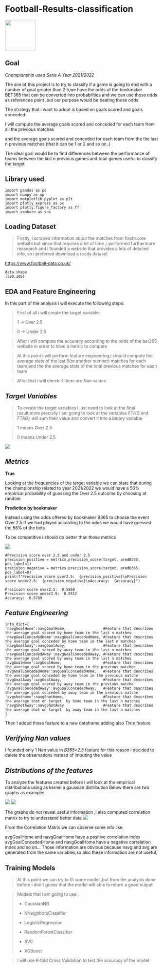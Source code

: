 # Football-Results-classification

<img src="/images/se1113l151-serie-a-logo-lega-serie-a-european-leagues.png" width="100" >

## Goal

*Championship used Serie A Year 2021/2022*

The aim of this project is to try to classify if a game is going to end with a number of goal greater than 2.5,we have the odds of the bookmaker BET365 that can be converted into probabilities and we can use those odds as referencee point ,but our purpose would be beating those odds.

The strategy that i want to adopt is based on goals scored and goals conceded:

I will compute the average goals scored and conceded for each team from all the previous matches

and the average goals scored and conceded for each team from the the last n previous matches (that it can be 1 or 2 and so on..)

The ideal goal would be to find differences between the performance of teams between the last n previous games and total games useful to classify the target

## Library used
```
import pandas as pd
import numpy as np
import matplotlib.pyplot as plt
import plotly_express as px
import plotly.figure_factory as ff
import seaborn as sns
```

## Loading Dataset

> Firstly, i scraped  information about the matches from flashscore website but since that  requires a lot of time ,i performed furthermore reasearch and i founded a website that provides a lots of detailed info,
so i preferred download a ready dataset

https://www.football-data.co.uk/

```
data.shape
(380,105)
```
## EDA and Feature Engineering

In this part of the analysis i will execute the following steps:

>First of all i will create the target variable:
>
>1 -> Over 2.5
>
>0 -> Under 2.5

>After i will compute the accuracy according to the odds of the bet365 website in order to have a metric to compare

>At this point i will perform feature engineering,i should compute the average stats of the last 5(or another number) matches for each team,and the the average stats of the total previous matches for each team

>After that i will check if there are Nan values

## *Target Variables*

> To create the target variables i just need to look at the final result,more precisily i am going to look at the variables *FTHG* and *FTAG*,i will sum their value and convert it into a binary variable 

> 1 means Over 2.5
>
> 0 means Under 2.5

![](https://github.com/datascientist-hist/Football-Results-classification/blob/main/images/count_targettrain.png)

## *Metrics*

**True**

Looking at the frequencies of the target variable we can state that during the championship related to year 2021/2022 we would have a 56% empirical probability of guessing the Over 2.5 outcome by choosing at random

**Prediction by bookmaker**

Instead using the odds offered by bookmaker B365 to choose the event Over 2.5 If we had played according to the odds we would have guessed the 58% of the bets

To be competitive i should do better than those metrics

![](https://github.com/datascientist-hist/Football-Results-classification/blob/main/images/confusionmatrixb365%20total.png)
```
#Precision score over 2.5 and under 2.5
precision_positive = metrics.precision_score(target, predB365, pos_label=1)
precision_negative = metrics.precision_score(target, predB365, pos_label=0)
print(f"Precision score over2.5:  {precision_positive}\nPrecision score under2.5:  {precision_negative}\nAccuracy:  {accuracy}")

Precision score over2.5:  0.5860
Precision score under2.5:  0.5512
Accuracy:  0.5789

```
## *Feature Engineering*

```
info_dict={
'navgGoalHome':navgGoalHome,                 #Feature that describes the average goal scored by home team in the last n matches
'navgGoalConcededHome':navgGoalConcededHome, #Feature that describes the average goal conceded by home team in the last n matches
'navgGoalAway':navgGoalAway,                 #Feature that describes the average goal scored by away team in the last n matches
'navgGoalConcededAway':navgGoalConcededAway, #Feature that describes the average goal scored by away team in the last n matches
'avgGoalHome':avgGoalHome,                   #Feature that describes the average goal scored by home team in the previous matches
'avgGoalConcededHome':avgGoalConcededHome,   #Feature that describes the average goal conceded by home team in the previous matche
'avgGoalAway':avgGoalAway,                   #Feature that describes the average goal scored by away team in the previous matche
'avgGoalConcededAway':avgGoalConcededAway,   #Feature that describes the average goal conceded by away team in the previous matche
'avgshothome':navgShotHome,                  #Feature that describes the average shot on target  by home team in the last n matches
'navgShotAway':navgShotAway                  #Feature that describes the average shot on target  by away team in the last n matches
}

```
Then I added those feature to a new dataframe adding also *Time* feature

## *Verifying Nan values*

I founded only 1 Nan value in *B365>2.5* feature  for this reason i decided to delete the observations instead of imputing the value

## *Distributions of the features*
To analyze the features created before i will look at the empirical distributions using as kernel a gaussian distribution
Below there are two graphs as example:

![](/images/newplot.png)
![](/images/newplot(1).png)

The graphs do not reveal useful information ,I also computed correlation matrix to try to understand better data
![](/images/corr.png)

From the Correlation Matrix we can observe some info like:

avgGoalHome and navgGoalHome have a positive correlation index
avgGoalConcededHome and navgGoalHome have a negative correlation index and so on...
Those information are obvious because navg and avg are generated from the same variables,so also these information are not useful,

## Training Models
>At this point we can try to fit some model ,but from the analysis done before i don't guess that the model will able to return a good output

>Models that  i am going to use :
>
> - GaussianNB
> 
> - KNeighborsClassifier
>
> - LogisticRegression
>
> - RandomForestClassifier
> 
> - SVC
>
> - XGBoost

> I will use K-fold Cross Validation to test the accuracy of the model

